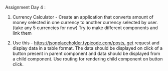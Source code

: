 
Assignment Day 4 :
1. Currency Calculator - Create an application that converts amount of money selected in one currency to another currency selected by user.(take any 5 currencies for now) Try to make different components and link them

2. Use this - https://jsonplaceholder.typicode.com/posts, get request and display data in a table format. The data should be displayed on click of a button present in parent component and data should be displayed from a child component. Use routing for rendering child component on button click.

